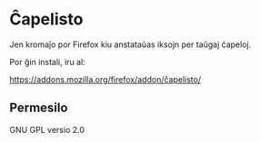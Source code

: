 Ĉapelisto
==========

Jen kromaĵo por Firefox kiu anstataŭas iksojn per taŭgaj ĉapeloj.

Por ĝin instali, iru al:

https://addons.mozilla.org/firefox/addon/ĉapelisto/

Permesilo
----------

GNU GPL versio 2.0
